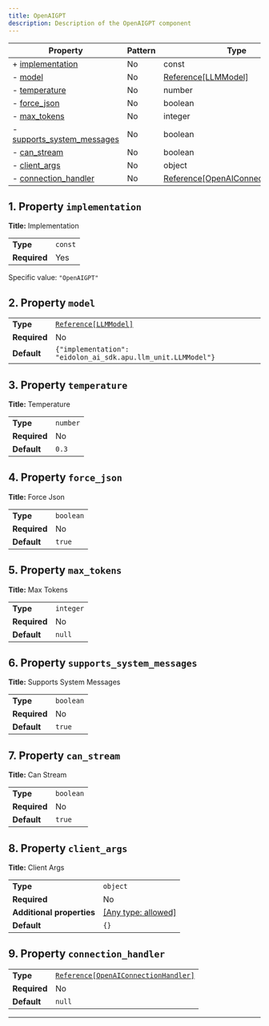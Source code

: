 ```yaml
---
title: OpenAIGPT
description: Description of the OpenAIGPT component
---
```


| Property                                                 | Pattern | Type                               | Deprecated | Definition | Title/Description        |
| -------------------------------------------------------- | ------- | ---------------------------------- | ---------- | ---------- | ------------------------ |
| + [implementation](#implementation )                     | No      | const                              | No         | -          | Implementation           |
| - [model](#model )                                       | No      | [Reference[LLMModel]](/docs/components/llmmodel/overview)                | No         | -          | -                        |
| - [temperature](#temperature )                           | No      | number                             | No         | -          | Temperature              |
| - [force_json](#force_json )                             | No      | boolean                            | No         | -          | Force Json               |
| - [max_tokens](#max_tokens )                             | No      | integer                            | No         | -          | Max Tokens               |
| - [supports_system_messages](#supports_system_messages ) | No      | boolean                            | No         | -          | Supports System Messages |
| - [can_stream](#can_stream )                             | No      | boolean                            | No         | -          | Can Stream               |
| - [client_args](#client_args )                           | No      | object                             | No         | -          | Client Args              |
| - [connection_handler](#connection_handler )             | No      | [Reference[OpenAIConnectionHandler]](/docs/components/openaiconnectionhandler/overview) | No         | -          | -                        |

## <a name="implementation"></a>1. Property `implementation`

**Title:** Implementation

|              |         |
| ------------ | ------- |
| **Type**     | `const` |
| **Required** | Yes     |

Specific value: `"OpenAIGPT"`

## <a name="model"></a>2. Property `model`

|              |                                                              |
| ------------ | ------------------------------------------------------------ |
| **Type**     | [`Reference[LLMModel]`](/docs/components/llmmodel/overview)                                        |
| **Required** | No                                                           |
| **Default**  | `{"implementation": "eidolon_ai_sdk.apu.llm_unit.LLMModel"}` |

## <a name="temperature"></a>3. Property `temperature`

**Title:** Temperature

|              |          |
| ------------ | -------- |
| **Type**     | `number` |
| **Required** | No       |
| **Default**  | `0.3`    |

## <a name="force_json"></a>4. Property `force_json`

**Title:** Force Json

|              |           |
| ------------ | --------- |
| **Type**     | `boolean` |
| **Required** | No        |
| **Default**  | `true`    |

## <a name="max_tokens"></a>5. Property `max_tokens`

**Title:** Max Tokens

|              |           |
| ------------ | --------- |
| **Type**     | `integer` |
| **Required** | No        |
| **Default**  | `null`    |

## <a name="supports_system_messages"></a>6. Property `supports_system_messages`

**Title:** Supports System Messages

|              |           |
| ------------ | --------- |
| **Type**     | `boolean` |
| **Required** | No        |
| **Default**  | `true`    |

## <a name="can_stream"></a>7. Property `can_stream`

**Title:** Can Stream

|              |           |
| ------------ | --------- |
| **Type**     | `boolean` |
| **Required** | No        |
| **Default**  | `true`    |

## <a name="client_args"></a>8. Property `client_args`

**Title:** Client Args

|                           |                                                                           |
| ------------------------- | ------------------------------------------------------------------------- |
| **Type**                  | `object`                                                                  |
| **Required**              | No                                                                        |
| **Additional properties** | [[Any type: allowed]](# "Additional Properties of any type are allowed.") |
| **Default**               | `{}`                                                                      |

## <a name="connection_handler"></a>9. Property `connection_handler`

|              |                                      |
| ------------ | ------------------------------------ |
| **Type**     | [`Reference[OpenAIConnectionHandler]`](/docs/components/openaiconnectionhandler/overview) |
| **Required** | No                                   |
| **Default**  | `null`                               |

----------------------------------------------------------------------------------------------------------------------------
